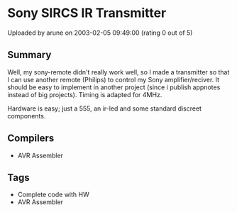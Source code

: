 # Sony SIRCS IR Transmitter

Uploaded by arune on 2003-02-05 09:49:00 (rating 0 out of 5)

## Summary

Well, my sony-remote didn't really work well, so I made a transmitter so that I can use another remote (Philips) to control my Sony amplifier/reciver. It should be easy to implement in another project (since i publish appnotes instead of big projects). Timing is adapted for 4MHz.


Hardware is easy; just a 555, an ir-led and some standard discreet components.

## Compilers

- AVR Assembler

## Tags

- Complete code with HW
- AVR Assembler
